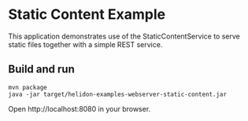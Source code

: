 # Static Content Example

This application demonstrates use of the StaticContentService to serve static files
 together with a simple REST service.

## Build and run

```shell
mvn package
java -jar target/helidon-examples-webserver-static-content.jar
```

Open http://localhost:8080 in your browser.
